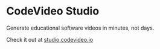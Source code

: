 # CodeVideo Studio

Generate educational software videos in minutes, not days.

Check it out at [studio.codevideo.io](https://studio.codevideo.io)